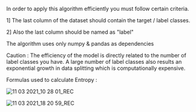 In order to apply this algorithm efficiently you must follow certain criteria.

1] The last column of the dataset should contain the target / label classes.

2] Also the last column should be named as "label"

The algorithm uses only numpy & pandas as dependencies

Caution : The efficiency of the model is directly related to the number of label classes you have.
A large number of label classes also results an exponential growth in data splitting which is computationally expensive.

Formulas used to calculate Entropy :

![11 03 2021_10 28 01_REC](https://user-images.githubusercontent.com/63066870/111022789-0773ed80-83fb-11eb-9ca9-23cd75717f71.png)

![11 03 2021_18 20 59_REC](https://user-images.githubusercontent.com/63066870/111022793-0b077480-83fb-11eb-83ae-192e423a48b1.png)


